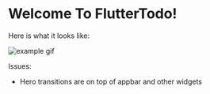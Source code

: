 # Welcome To FlutterTodo!

Here is what it looks like:

![example gif](https://github.com/littlemarc2011/FlutterTodo/raw/master/example.gif)

Issues:
 - Hero transitions are on top of appbar and other widgets
